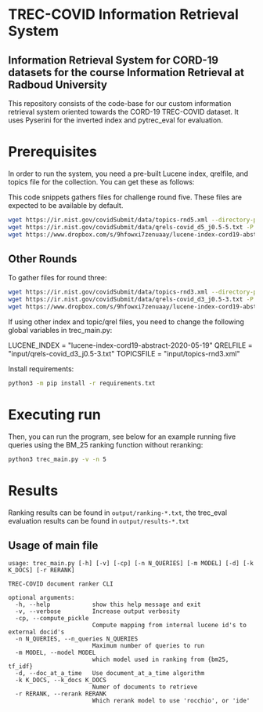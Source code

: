 # TREC-COVID Information Retrieval System
## Information Retrieval System for CORD-19 datasets for the course Information Retrieval at Radboud University

This repository consists of the code-base for our custom information retrieval system oriented towards the CORD-19 TREC-COVID dataset. It uses Pyserini for the inverted index and pytrec_eval for evaluation.

# Prerequisites

In order to run the system, you need a pre-built Lucene index, qrelfile, and topics file for the collection. You can get these as follows:

This code snippets gathers files for challenge round five. These files are expected to be available by default.
```bash
wget https://ir.nist.gov/covidSubmit/data/topics-rnd5.xml --directory-prefix=input/
wget https://ir.nist.gov/covidSubmit/data/qrels-covid_d5_j0.5-5.txt -P --directory-prefix=input/
wget https://www.dropbox.com/s/9hfowxi7zenuaay/lucene-index-cord19-abstract-2020-05-19.tar.gz && tar -xf lucene-index-cord19-abstract-2020-05-19.tar.gz && rm -f lucene-index-cord19-abstract-2020-07-16.tar.gz
```

## Other Rounds
To gather files for round three:
```bash
wget https://ir.nist.gov/covidSubmit/data/topics-rnd3.xml --directory-prefix=input/
wget https://ir.nist.gov/covidSubmit/data/qrels-covid_d3_j0.5-3.txt -P --directory-prefix=input/
wget https://www.dropbox.com/s/9hfowxi7zenuaay/lucene-index-cord19-abstract-2020-05-19.tar.gz && tar -xf lucene-index-cord19-abstract-2020-05-19.tar.gz && rm -f lucene-index-cord19-abstract-2020-05-19.tar.gz
```

If using other index and topic/qrel files, you need to change the following global variables in trec_main.py:

LUCENE_INDEX = "lucene-index-cord19-abstract-2020-05-19"
QRELFILE = "input/qrels-covid_d3_j0.5-3.txt"
TOPICSFILE = "input/topics-rnd3.xml"

Install requirements:
```bash
python3 -m pip install -r requirements.txt
```

# Executing run

Then, you can run the program, see below for an example running five queries using the BM_25 ranking function without reranking:

```bash
python3 trec_main.py -v -n 5
```

# Results

Ranking results can be found in ```output/ranking-*.txt```, the trec_eval evaluation results can be found in ```output/results-*.txt```

## Usage of main file

```
usage: trec_main.py [-h] [-v] [-cp] [-n N_QUERIES] [-m MODEL] [-d] [-k K_DOCS] [-r RERANK]

TREC-COVID document ranker CLI

optional arguments:
  -h, --help            show this help message and exit
  -v, --verbose         Increase output verbosity
  -cp, --compute_pickle
                        Compute mapping from internal lucene id's to external docid's
  -n N_QUERIES, --n_queries N_QUERIES
                        Maximum number of queries to run
  -m MODEL, --model MODEL
                        which model used in ranking from {bm25, tf_idf}
  -d, --doc_at_a_time   Use document_at_a_time algorithm
  -k K_DOCS, --k_docs K_DOCS
                        Numer of documents to retrieve
  -r RERANK, --rerank RERANK
                        Which rerank model to use 'rocchio', or 'ide'
```